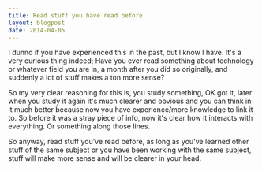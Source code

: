 ```yaml
---
title: Read stuff you have read before
layout: blogpost
date: 2014-04-05
---
```


I dunno if you have experienced this in the past, but I know I have.  It's a
very curious thing indeed; Have you ever read something about technology or
whatever field you are in, a month after you did so originally, and suddenly a
lot of stuff makes a ton more sense?

<!--
Like for example, I read something about how RAM works or what RAM is.  I sorta
understand, I know it stands for "Random Access Memory" and that gives me an
idea of what it does etc.

Then I'm reading about the motherboard a week later.  There I learn what it
does, why a good motherboard is good, what some ports are for, why they require
a certain order to put the RAM in (if you don't fill all the slots).

Then I read about... I dunno the processor and then later the graphics card. And
so on and so forth.

I see videos on the subject, read tons of posts etc.  You know just have an
interest in this stuff.

Then I decide I will read that first post about RAM.  *All of a sudden*, I learn
a TON more stuff from it.  Oh OK, so "DDRn" in RAM is actually the speed at
which it can transfer data.  OK.  Oh and it stands for "Double Data Rate".  OK,
cool. Oh OK, so the order of where you put the RAM matters because of how the
motherboard connects it to the processor and stuff.

This is just an example, actually what really happened is I heard something, I
looked it up cause I was curious and went on with my life.  But then
[this video by Computerphile][yt] completely cleared up for me WHY better parts
are better, you know?

[yt]: https://youtu.be/lNuPy-r1GuQ
-->

So my very clear reasoning for this is, you study something, OK got it, later
when you study it again it's much clearer and obvious and you can think in it
much better because now you have experience/more knowledge to link it to. So
before it was a stray piece of info, now it's clear how it interacts with
everything.  Or something along those lines.

So anyway, read stuff you've read before, as long as you've learned other stuff
of the same subject or you have been working with the same subject, stuff will
make more sense and will be clearer in your head.
